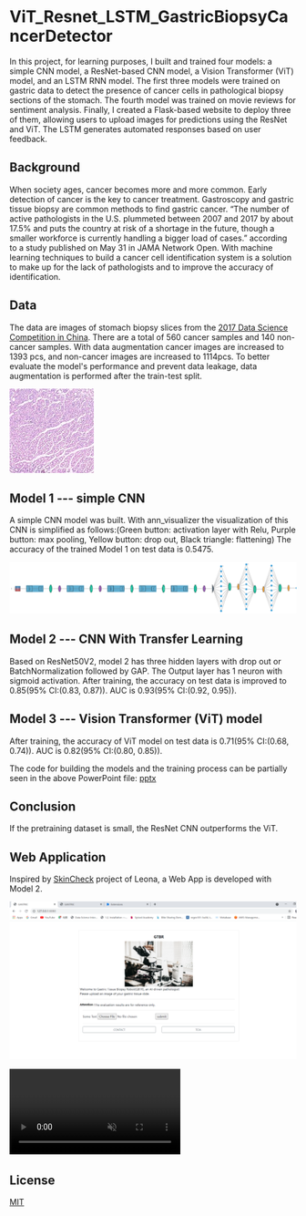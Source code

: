 # ViT_Resnet_LSTM_GastricBiopsyCancerDetector
In this project, for learning purposes, I built and trained four models: a simple CNN model, a ResNet-based CNN model, a Vision Transformer (ViT) model, and an LSTM RNN model. The first three models were trained on gastric data to detect the presence of cancer cells in pathological biopsy sections of the stomach. The fourth model was trained on movie reviews for sentiment analysis. Finally, I created a Flask-based website to deploy three of them, allowing users to upload images for predictions using the ResNet and ViT. The LSTM generates automated responses based on user feedback.

## Background
When society ages, cancer becomes more and more common. Early detection of cancer is the key to cancer treatment. Gastroscopy and gastric tissue biopsy are common methods to find gastric cancer. “The number of active pathologists in the U.S. plummeted between 2007 and 2017 by about 17.5% and puts the country at risk of a shortage in the future, though a smaller workforce is currently handling a bigger load of cases.” according to a study published on May 31 in JAMA Network Open. With machine learning techniques to build a cancer cell identification system is a solution to make up for the lack of pathologists and to improve the accuracy of identification.

## Data
The data are images of stomach biopsy slices from the [2017 Data Science Competition in China](http://www.datadreams.org/#/newraceintro_detail?id=225). There are a total of 560 cancer samples and 140 non-cancer samples. With data augmentation cancer images are increased to 1393 pcs, and non-cancer images are increased to 1114pcs. To better evaluate the model's performance and prevent data leakage, data augmentation is performed after the train-test split.

![image](https://github.com/bd-z/Gastric_Biopsy_Cancer_Detector/blob/main/static/asset/gtissue1.jpg)

## Model 1 --- simple CNN

A simple CNN model was built. With ann_visualizer the visualization of this CNN is simplified as follows:(Green button: activation layer with Relu, Purple button:  max pooling, Yellow button: drop out, Black triangle: flattening) The accuracy of the trained Model 1 on test data is 0.5475.

![image](https://github.com/bd-z/Gastric_Biopsy_Cancer_Detector/blob/main/static/asset/cnn_model.png)

## Model 2 --- CNN With Transfer Learning
Based on ResNet50V2, model 2 has three hidden layers with drop out or BatchNormalization followed by GAP. The Output layer has 1 neuron with sigmoid activation. After training, the accuracy on test data is improved to 0.85(95% CI:(0.83, 0.87)). AUC is 0.93(95% CI:(0.92, 0.95)).

## Model 3 --- Vision Transformer (ViT) model
After training, the accuracy of ViT model on test data is 0.71(95% CI:(0.68, 0.74)). AUC is 0.82(95% CI:(0.80, 0.85)).


The code for building the models and the training process can be partially seen in the above PowerPoint file:
[pptx](https://github.com/bd-z/ViT_Resnet_LSTM_GastricBiopsyCancerDetector/blob/main/ViT_Resnet_LSTM_GastricBiopsyCancerDetector.pptx)


## Conclusion
If the pretraining dataset is small, the ResNet CNN outperforms the ViT.

## Web Application
Inspired by [SkinCheck](https://github.com/leona-ha/Skin-Screening_Web-App) project of Leona, a Web App is developed with Model 2.  

![image](https://github.com/bd-z/Gastric_Biopsy_Cancer_Detector/blob/main/static/asset/web_app.png)



<video src="https://github.com/bd-z/Gastric_Biopsy_Cancer_Detector/blob/main/static/asset/GTBR_demo.mp4" data-canonical-src="https://github.com/bd-z/Gastric_Biopsy_Cancer_Detector/blob/main/static/asset/GTBR_demo.mp4" controls="controls" muted="muted" class="d-block rounded-bottom-2 width-fit" style="max-height:640px;">
  </video>

## License
[MIT](https://choosealicense.com/licenses/mit/)
